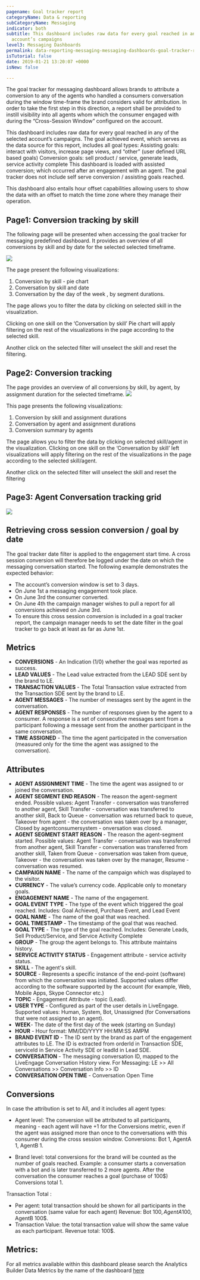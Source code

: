 ```yaml
---
pagename: Goal tracker report
categoryName: Data & reporting
subCategoryName: Messaging
indicator: both
subtitle: This dashboard includes raw data for every goal reached in any of the selected
  account’s campaigns
level3: Messaging Dashboards
permalink: data-reporting-messaging-messaging-dashboards-goal-tracker-report.html
isTutorial: false
date: 2019-01-21 13:20:07 +0000
isNew: false

---
```

The goal tracker for messaging dashboard allows brands to attribute a conversion to any of the agents who handled a consumers conversation during the window time-frame the brand considers valid for attribution. In order to take the first step in this direction, a report shall be provided to instill visibility into all agents whom which the consumer engaged with during the “Cross-Session Window” configured on the account.

This dashboard includes raw data for every goal reached in any of the selected account’s campaigns. The goal achieved event, which serves as the data source for this report, includes all goal types:
Assisting goals: interact with visitors, increase page views, and “other” (user defined URL based goals)
Conversion goals: sell product / service, generate leads, service activity complete
This dashboard is loaded with assisted conversion; which occurred after an engagement with an agent. The goal tracker does not include self serve conversion / assisting goals reached.

This dashboard also entails hour offset capabilities allowing users to show the data with an offset to match the time zone where they manage their operation.

## Page1: Conversion tracking by skill

The following page will be presented when accessing the goal tracker for messaging predefined dashboard. It provides an overview of all conversions by skill and by date for the selected selected timeframe.

![](img/goaltracker_messaging_new_1.png)

The page present the following visualizations:
1. Conversion by skill - pie chart
2. Conversation by skill and date
3. Conversation by the day of the week , by segment durations.

The page allows you to filter the data by clicking on selected skill in the visualization.

Clicking on one skill on the ‘Conversation by skill’ Pie chart will apply filtering on the rest of the visualizations in the page according to the selected skill.

Another click on the selected filter will unselect the skill and reset the filtering.

## Page2: Conversion tracking

The page provides an overview of all conversions by skill, by agent, by assignment duration for the selected timeframe.
![](img/goaltracker_messaging_new_2.png)

This page presents the following visualizations:
1. Conversion by skill  and assignment durations
2. Conversation by agent and assignment durations
3. Conversion summary by agents

The page allows you to filter the data by clicking on selected skill/agent in the visualization.
Clicking on one skill on the ‘Conversation by skill’ left visualizations will apply filtering on the rest of the visualizations in the page according to the selected skill/agent.

Another click on the selected filter will unselect the skill and reset the filtering

## Page3: Agent Conversation tracking grid

![](img/goaltracker_messaging_new_3.png)

## Retrieving cross session conversion / goal by date

The goal tracker date filter is applied to the engagement start time. A cross session conversion will therefore be logged under the date on which the messaging conversation  started. The following example demonstrates the expected behavior:

- The account’s conversion window is set to 3 days.
- On June 1st a messaging engagement took place.
- On June 3rd the consumer converted.
- On June 4th the campaign manager wishes to pull a report for all conversions achieved on June 3rd.
- To ensure this cross session conversion is included in a goal tracker report, the campaign manager needs to set the date filter in the goal tracker to go back at least as far as June 1st.

## Metrics
* **CONVERSIONS** - An Indication (1/0) whether the goal was reported as success.
* **LEAD VALUES** - The Lead value extracted from the LEAD SDE sent by the brand to LE.
* **TRANSACTION VALUES** - The Total Transaction value extracted from the Transaction SDE sent by the brand to LE.  
* **AGENT MESSAGES** - The number of messages sent by the agent in the conversation.
* **AGENT RESPONSES** - The number of responses given by the agent to a consumer. A response is a set of consecutive messages sent from a participant following a message sent from the another participant in the same conversation.
* **TIME ASSIGNED** - The time the agent participated in the conversation (measured only for the time the agent was assigned to the conversation).

## Attributes
- **AGENT ASSIGNMENT TIME** - The time the agent was assigned to or joined the conversation.
- **AGENT SEGMENT END REASON**  - The reason the agent-segment ended. Possible values: Agent Transfer - conversation was transferred to another agent, Skill Transfer - conversation was transferred to another skill, Back to Queue - conversation was returned back to queue, Takeover from agent - the conversation was taken over by a manager, Closed by agentconsumersystem - onversation was closed.
- **AGENT SEGMENT START REASON**  - The reason the agent-segment started. Possible values: Agent Transfer - conversation was transferred from another agent, Skill Transfer - conversation was transferred from another skill, Taken from Queue - conversation was taken from queue, Takeover - the conversation was taken over by the manager, Resume - conversation was resumed.
- **CAMPAIGN NAME** - The name of the campaign which was displayed to the visitor.
- **CURRENCY** - The value’s currency code. Applicable only to monetary goals.
- **ENGAGEMENT NAME** - The name of the engagement.
- **GOAL EVENT TYPE** - The type of the event which triggered the goal reached. Includes: Goal Achieved, Purchase Event, and Lead Event
- **GOAL NAME** - The name of the goal that was reached.
- **GOAL TIMESTAMP** - The timestamp of the goal that was reached.
- **GOAL TYPE** - The type of the goal reached. Includes: Generate Leads, Sell Product/Service, and Service Activity Complete
- **GROUP** - The group the agent belongs to. This attribute maintains history.
- **SERVICE ACTIVITY STATUS** - Engagement attribute - service activity status.
- **SKILL** - The agent's skill.
- **SOURCE** - Represents a specific instance of the end-point (software) from which the conversation was initiated. Supported values differ according to the software supported by the account (for example, Web, Mobile Apps, Skype Connector etc.)
- **TOPIC** - Engagement Attribute - topic (Lead).
- **USER TYPE** - Configured as part of the user details in LiveEngage. Supported values: Human, System, Bot, Unassigned (for Conversations that were not assigned to an agent).
- **WEEK**- The date of the first day of the week (starting on Sunday)
- **HOUR** - Hour format: MM/DD/YYYY HH:MM:SS AMPM
- **BRAND EVENT ID** - The ID sent by the brand as part of the engagement attributes to LE. The ID is extracted from orderId in Transaction SDE, serviceId in Service Activity SDE or leadId in Lead SDE.
- **CONVERSATION** - The messaging conversation ID, mapped to the LiveEngage Conversation History view. For Messaging: LE >> All Conversations >> Conversation Info >> ID
- **CONVERSATION OPEN TIME** - Conversation Open Time

## Conversions
In case the attribution is set to All, and it includes all agent types:
- Agent level: The conversion will be attributed to all participants, meaning - each agent will have +1 for the Conversions metric, even if the agent was assigned more than once to the conversations with this consumer during the cross session window.
Conversions: Bot 1, AgentA 1, AgentB 1.  

- Brand level: total conversions for the brand will be counted as the number of goals reached.
Example: a consumer starts a conversation with a bot and is later transferred to 2 more agents. After the conversation the consumer reaches a goal (purchase of 100$)
Conversions total 1.   

Transaction Total :
- Per agent: total transaction should be shown for all participants in the conversation (same value for each agent)
Revenue: Bot 100$, AgentA 100$, AgentB 100$.
- Transaction Value:  the total transaction value will show the same value as each participant.
Revenue total: 100$.   

## Metrics:

For all metrics available within this dashboard please search the Analytics Builder Data Metrics by the name of the dashboard [here](https://knowledge.liveperson.com/data-reporting-reporting-metrics.html)

